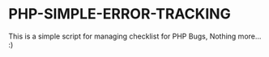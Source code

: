 # PHP-SIMPLE-ERROR-TRACKING
This is a simple script for managing checklist for PHP Bugs, Nothing more... :)
